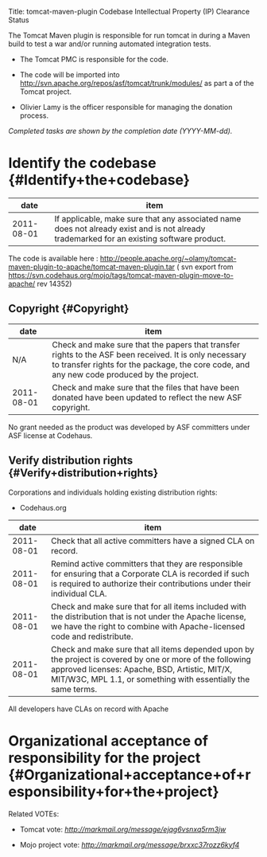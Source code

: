 Title: tomcat-maven-plugin Codebase Intellectual Property (IP) Clearance Status


The Tomcat Maven plugin is responsible for run tomcat in during a Maven build to test a war and/or running automated integration tests.



- The Tomcat PMC is responsible for the code.


- The code will be imported into http://svn.apache.org/repos/asf/tomcat/trunk/modules/ as part a of the Tomcat project.


- Olivier Lamy is the officer responsible for managing the donation process.

 _Completed tasks are shown by the completion date (YYYY-MM-dd)._ 


# Identify the codebase {#Identify+the+codebase}

| date | item |
|------|------|
| 2011-08-01 | If applicable, make sure that any associated name does not already exist and is not already trademarked for an existing software product. |

The code is available here : http://people.apache.org/~olamy/tomcat-maven-plugin-to-apache/tomcat-maven-plugin.tar ( svn export from https://svn.codehaus.org/mojo/tags/tomcat-maven-plugin-move-to-apache/ rev 14352)


## Copyright {#Copyright}

| date | item |
|------|------|
| N/A | Check and make sure that the papers that transfer rights to the ASF been received. It is only necessary to transfer rights for the package, the core code, and any new code produced by the project. |
| 2011-08-01 | Check and make sure that the files that have been donated have been updated to reflect the new ASF copyright. |

No grant needed as the product was developed by ASF committers under ASF license at Codehaus.


## Verify distribution rights {#Verify+distribution+rights}

Corporations and individuals holding existing distribution rights:



- Codehaus.org

| date | item |
|------|------|
| 2011-08-01 | Check that all active committers have a signed CLA on record. |
| 2011-08-01 | Remind active committers that they are responsible for ensuring that a Corporate CLA is recorded if such is required to authorize their contributions under their individual CLA. |
| 2011-08-01 | Check and make sure that for all items included with the distribution that is not under the Apache license, we have the right to combine with Apache-licensed code and redistribute. |
| 2011-08-01 | Check and make sure that all items depended upon by the project is covered by one or more of the following approved licenses: Apache, BSD, Artistic, MIT/X, MIT/W3C, MPL 1.1, or something with essentially the same terms. |

All developers have CLAs on record with Apache


# Organizational acceptance of responsibility for the project {#Organizational+acceptance+of+responsibility+for+the+project}

Related VOTEs:



- Tomcat vote: _http://markmail.org/message/ejqg6vsnxq5rm3jw_ 

- Mojo project vote: _http://markmail.org/message/brxxc37rozz6kyf4_ 
